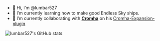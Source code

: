 - 👋 Hi, I’m @lumbar527
- 🌱 I’m currently learning how to make good Endless Sky ships.
- 💞️ I’m currently collaborating with [**Cromha**](https://github.com/OcelotWalrus) on his [Cromha-Expansion-plugin](https://github.com/OcelotWalrus/Cromha-Expansion-plugin)

![lumbar527's GitHub stats](https://github-readme-stats.vercel.app/api?username=lumbar527&show_icons=true&theme=dark)
<!---
Thanks to https://github.com/anuraghazra/github-readme-stats, I can display my GitHub stats--->
